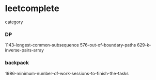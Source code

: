 # leetcomplete

category

### DP
1143-longest-common-subsequence
576-out-of-boundary-paths
629-k-inverse-pairs-array

### backpack
1986-minimum-number-of-work-sessions-to-finish-the-tasks
